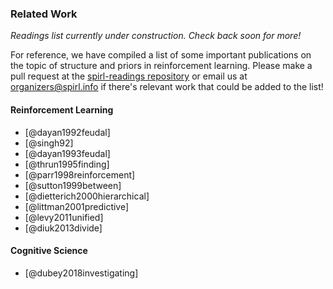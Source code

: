 ### Related Work

*Readings list currently under construction. Check back soon for more!*

For reference, we have compiled a list of some important publications on the topic of structure and priors in reinforcement learning.
Please make a pull request at the [spirl-readings repository](https://github.com/eringrant/spirl-readings) or
email us at [organizers@spirl.info](mailto:organizers@spirl.info) if there's relevant work that could be added to the list!

#### Reinforcement Learning

* [@dayan1992feudal]
* [@singh92]
* [@dayan1993feudal]
* [@thrun1995finding]
* [@parr1998reinforcement]
* [@sutton1999between]
* [@dietterich2000hierarchical]
* [@littman2001predictive]
* [@levy2011unified]
* [@diuk2013divide]

#### Cognitive Science

* [@dubey2018investigating]
